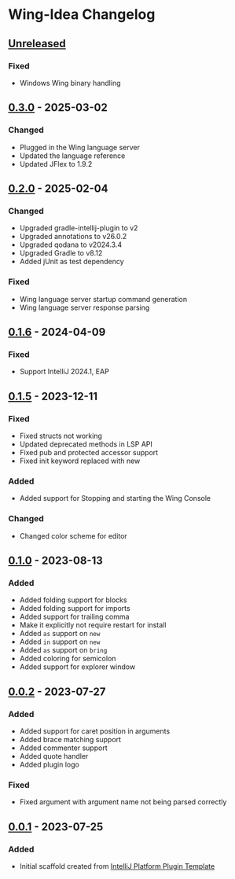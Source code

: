 <!-- Keep a Changelog guide -> https://keepachangelog.com -->

# Wing-Idea Changelog

## [Unreleased]

### Fixed

- Windows Wing binary handling

## [0.3.0] - 2025-03-02

### Changed

- Plugged in the Wing language server
- Updated the language reference
- Updated JFlex to 1.9.2

## [0.2.0] - 2025-02-04

### Changed

- Upgraded gradle-intellij-plugin to v2
- Upgraded annotations to v26.0.2
- Upgraded qodana to v2024.3.4
- Upgraded Gradle to v8.12
- Added jUnit as test dependency

### Fixed

- Wing language server startup command generation
- Wing language server response parsing

## [0.1.6] - 2024-04-09

### Fixed

- Support IntelliJ 2024.1, EAP

## [0.1.5] - 2023-12-11

### Fixed

- Fixed structs not working
- Updated deprecated methods in LSP API
- Fixed pub and protected accessor support
- Fixed init keyword replaced with new

### Added

- Added support for Stopping and starting the Wing Console

### Changed

- Changed color scheme for editor

## [0.1.0] - 2023-08-13

### Added

- Added folding support for blocks
- Added folding support for imports
- Added support for trailing comma
- Make it explicitly not require restart for install
- Added `as` support on `new`
- Added `in` support on `new`
- Added `as` support on `bring`
- Added coloring for semicolon
- Added support for explorer window

## [0.0.2] - 2023-07-27

### Added

- Added support for caret position in arguments
- Added brace matching support
- Added commenter support
- Added quote handler
- Added plugin logo

### Fixed

- Fixed argument with argument name not being parsed correctly

## [0.0.1] - 2023-07-25

### Added

- Initial scaffold created from [IntelliJ Platform Plugin Template](https://github.com/JetBrains/intellij-platform-plugin-template)

[Unreleased]: https://github.com/Szasza/Wing-Idea/compare/v0.3.0...HEAD
[0.3.0]: https://github.com/Szasza/Wing-Idea/compare/v0.2.0...v0.3.0
[0.2.0]: https://github.com/Szasza/Wing-Idea/compare/v0.1.6...v0.2.0
[0.1.6]: https://github.com/Szasza/Wing-Idea/compare/v0.1.5...v0.1.6
[0.1.5]: https://github.com/Szasza/Wing-Idea/compare/v0.1.0...v0.1.5
[0.1.0]: https://github.com/Szasza/Wing-Idea/compare/v0.0.2...v0.1.0
[0.0.2]: https://github.com/Szasza/Wing-Idea/compare/v0.0.1...v0.0.2
[0.0.1]: https://github.com/Szasza/Wing-Idea/commits/v0.0.1
